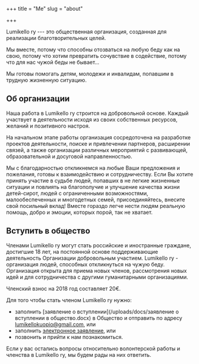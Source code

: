 +++
title = "Me"
slug = "about"

+++

Lumikello ry --- это общественная организация, созданная для реализации благотворительных целей. 

Мы вместе, потому что способны отозваться на любую беду как на свою, потому что хотим превратить сочувствие в содействие, потому что для нас чужой беды не бывает…

Мы готовы помогать детям, молодежи и инвалидам, попавшим в трудную жизненную ситуацию.

## Об организации

Наша работа в Lumikello ry строится на добровольной основе. Каждый участвует в деятельности исходя из своих собственных ресурсов, желаний и позитивного настроя.

На начальном этапе работы организация сосредоточена на разработке проектов деятельности, поиске  и привлечении партнеров, расширении связей, а также организации различных мероприятий с развивающей, образовательной и досуговой направленностью.

Мы с благодарностью откликнемся на любые Ваши предложения и пожелания, готовы к взаимодействию и сотрудничеству. Если Вы хотите  принять участие в судьбе людей, попавших в не легкие жизненные ситуации и повлиять на благополучие и улучшение качества жизни детей-сирот, людей с ограниченными возможностями, малообеспеченных и многодетных семей, присоединяйтесь, внесите свой посильный вклад! Вместе гораздо легче нести людям реальную помощь, добро и эмоции, которых порой, так не хватает.

## Вступить в общество

Членами Lumikello ry могут стать российские и иностранные граждане, достигшие 18 лет, на постоянной основе поддерживающие деятельность Организации добровольным участием. Lumikello ry - организация людей, способных откликнуться на чужую беду. Организация открыта для приема новых членов, рассмотрения новых идей и для сотрудничества с другими гуманитарными организациями.

Членский взнос на 2018 год составляет 20€. 

Для того чтобы стать членом Lumikello ry нужно:

* заполнить [заявление о вступлении](/uploads/docs/заявление о вступлении в общество.docx) в Общество и отправить по адресу lumikellokuopio@gmail.com, или  
* заполнить [электронное заявление](https://goo.gl/forms/SBXz6iAAJVZF4FfD3), или    
* позвонить и прийти к нам познакомиться.

Если у вас остались вопросы относительно волонтерской работы и членства в Lumikello ry, мы будем рады на них ответить.
